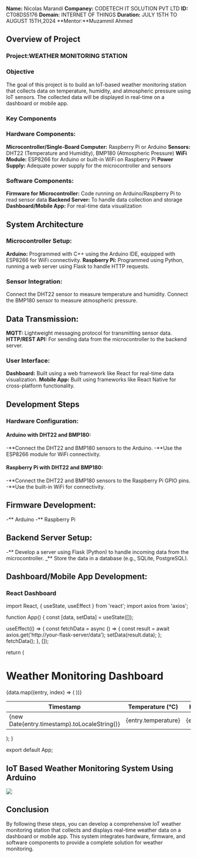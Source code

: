 **Name:** Nicolas Marandi
**Companey:** CODETECH IT SOLUTION PVT LTD
**ID:** CT08DS5176
**Domain:** INTERNET OF THINGS
**Duration:** JULY 15TH TO AUGUST 15TH,2024
**Mentor:**Muzammil Ahmed

## Overview of Project

### Project:WEATHER MONITORING STATION

### Objective
The goal of this project is to build an IoT-based weather monitoring station that collects data on temperature, humidity, and atmospheric pressure using IoT sensors. The collected data will be displayed in real-time on a dashboard or mobile app.

### Key Components

### Hardware Components:

**Microcontroller/Single-Board Computer:** Raspberry Pi or Arduino
**Sensors:** DHT22 (Temperature and Humidity), BMP180 (Atmospheric Pressure)
**WiFi Module:** ESP8266 for Arduino or built-in WiFi on Raspberry Pi
**Power Supply:** Adequate power supply for the microcontroller and sensors

### Software Components:

**Firmware for Microcontroller:** Code running on Arduino/Raspberry Pi to read sensor data
**Backend Server:** To handle data collection and storage
**Dashboard/Mobile App:** For real-time data visualization

## System Architecture

### Microcontroller Setup:

**Arduino:** Programmed with C++ using the Arduino IDE, equipped with ESP8266 for WiFi connectivity.
**Raspberry Pi:** Programmed using Python, running a web server using Flask to handle HTTP requests.

### Sensor Integration:

Connect the DHT22 sensor to measure temperature and humidity.
Connect the BMP180 sensor to measure atmospheric pressure.

## Data Transmission:

**MQTT:** Lightweight messaging protocol for transmitting sensor data.
**HTTP/REST API:** For sending data from the microcontroller to the backend server.

### User Interface:

**Dashboard:** Built using a web framework like React for real-time data visualization.
**Mobile App:** Built using frameworks like React Native for cross-platform functionality.


## Development Steps

### Hardware Configuration:

#### Arduino with DHT22 and BMP180:

-**Connect the DHT22 and BMP180 sensors to the Arduino.
-**Use the ESP8266 module for WiFi connectivity.

#### Raspberry Pi with DHT22 and BMP180:

-**Connect the DHT22 and BMP180 sensors to the Raspberry Pi GPIO pins.
-**Use the built-in WiFi for connectivity.


## Firmware Development:
-** Arduino
-** Raspberry Pi 
 
## Backend Server Setup:

-** Develop a server using Flask (Python) to handle incoming data from the microcontroller.
_** Store the data in a database (e.g., SQLite, PostgreSQL).

## Dashboard/Mobile App Development:

### React Dashboard 


import React, { useState, useEffect } from 'react';
import axios from 'axios';

function App() {
  const [data, setData] = useState([]);

  useEffect(() => {
    const fetchData = async () => {
      const result = await axios.get('http://your-flask-server/data');
      setData(result.data);
    };
    fetchData();
  }, []);

  return (
    <div>
      <h1>Weather Monitoring Dashboard</h1>
      <table>
        <thead>
          <tr>
            <th>Timestamp</th>
            <th>Temperature (°C)</th>
            <th>Humidity (%)</th>
            <th>Pressure (hPa)</th>
          </tr>
        </thead>
        <tbody>
          {data.map((entry, index) => (
            <tr key={index}>
              <td>{new Date(entry.timestamp).toLocaleString()}</td>
              <td>{entry.temperature}</td>
              <td>{entry.humidity}</td>
              <td>{entry.pressure}</td>
            </tr>
          ))}
        </tbody>
      </table>
    </div>
  );
}

export default App;


## IoT Based Weather Monitoring System Using Arduino 

<img src="https://www.google.com/url?sa=i&url=https%3A%2F%2Felectronics-project-hub.com%2Fiot-based-weather-monitoring-system-using-arduino%2F&psig=AOvVaw0ZZsvARiKN0QwjUK3-8tr4&ust=1722378408760000&source=images&cd=vfe&opi=89978449&ved=0CBEQjRxqFwoTCJCW8N6lzYcDFQAAAAAdAAAAABAI">
















## Conclusion
By following these steps, you can develop a comprehensive IoT weather monitoring station that collects and displays real-time weather data on a dashboard or mobile app. This system integrates hardware, firmware, and software components to provide a complete solution for weather monitoring.
















































